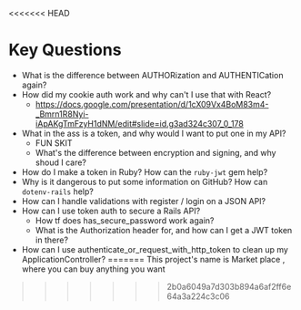 <<<<<<< HEAD
# Key Questions
- What is the difference between AUTHORization and AUTHENTICation again?
- How did my cookie auth work and why can't I use that with React?
  - https://docs.google.com/presentation/d/1cX09Vx4BoM83m4-_Bmrn1R8Nyi-iApAKgTmFzyH1dNM/edit#slide=id.g3ad324c307_0_178
- What in the ass is a token, and why would I want to put one in my API?
  - FUN SKIT
  - What's the difference between encryption and signing, and why shoud I care?
- How do I make a token in Ruby? How can the `ruby-jwt` gem help?
- Why is it dangerous to put some information on GitHub? How can `dotenv-rails` help?
- How can I handle validations with register / login on a JSON API?
- How can I use token auth to secure a Rails API?
  - How tf does has_secure_password work again?
  - What is the Authorization header for, and how can I get a JWT token in there?
- How can I use authenticate_or_request_with_http_token to clean up my ApplicationController?
=======
This project's name is Market place , where you can buy anything you want 
>>>>>>> 2b0a6049a7d303b894a6af2ff6e64a3a224c3c06

